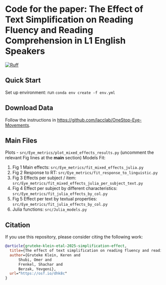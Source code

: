 # Code for the paper: The Effect of Text Simplification on Reading Fluency and Reading Comprehension in L1 English Speakers

[![Ruff](https://github.com/lacclab/text-simplification-effects-eye-movements/actions/workflows/ruff.yml/badge.svg?branch=main)](https://github.com/lacclab/text-simplification-effects-eye-movements/actions/workflows/ruff.yml)

## Quick Start

Set up environment: run `conda env create -f env.yml`

## Download Data
Follow the instructions in https://github.com/lacclab/OneStop-Eye-Movements.

## Main Files

Plots - `src/Eye_metrics/plot_mixed_effects_results.py` (uncomment the relevant Fig lines at the __main__ section)
Models Fit:
1. Fig 1 Main effects: `src/Eye_metrics/fit_mixed_effects_julia.py`
2. Fig 2 Response to RT: `src/Eye_metrics/fit_response_to_linguistic.py`
3. Fig 3 Effects per subject / item: `src/Eye_metrics/fit_mixed_effects_julia_per_subject_text.py`
4. Fig 4 Effect per subject by different characteristics: `src/Eye_metrics/fit_julia_effects_by_col.py`
5. Fig 5 Effect per text by textual properties: `src/Eye_metrics/fit_julia_effects_by_col.py`
6. Julia functions: `src/Julia_models.py`

## Citation

If you use this repository, please consider citing the following work:

```bibtex
@article{gruteke-klein-etal-2025-simplification-effect,
  title={The effect of text simplification on reading fluency and reading comprehension in l1 english speakers},
  author={Gruteke Klein, Keren and
      Shubi, Omer and
      Frenkel, Shachar and
      Berzak, Yevgeni},
  url="https://osf.io/dhk8c"
}
```

